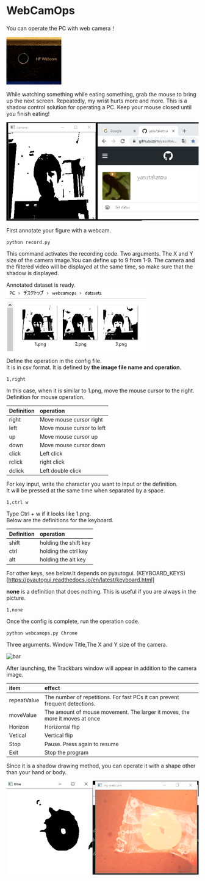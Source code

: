 # WebCamOps

You can operate the PC with web camera！<br>

![cam1](https://github.com/yasutakatou/handmouse/blob/pic/cam1.png)

While watching something while eating something, grab the mouse to bring up the next screen.
Repeatedly, my wrist hurts more and more.
This is a shadow control solution for operating a PC.
Keep your mouse closed until you finish eating!

![demo](https://github.com/yasutakatou/handmouse/blob/pic/webcamops.gif)

First annotate your figure with a webcam.

```
python record.py
```

This command activates the recording code. Two arguments. The X and Y size of the camera image.You can define up to 9 from 1-9.
The camera and the filtered video will be displayed at the same time, so make sure that the shadow is displayed.

Annotated dataset is ready.<br>
![annotation2](https://github.com/yasutakatou/handmouse/blob/pic/annotation3.png)<br>

Define the operation in the config file.<br>
It is in csv format. It is defined by **the image file name and operation**.

```
1,right
```

In this case, when it is similar to 1.png, move the mouse cursor to the right.<br>
Definition for mouse operation.

|Definition|operation|
|:---|:---|
|right|Move mouse cursor right|
|left|Move mouse cursor to left|
|up|Move mouse cursor up|
|down|Move mouse cursor down|
|click|Left click|
|rclick|right click|
|dclick|Left double click|

For key input, write the character you want to input or the definition.<br>
It will be pressed at the same time when separated by a space.

```
1,ctrl w
```

Type Ctrl + w if it looks like 1.png.<br>
Below are the definitions for the keyboard.

|Definition|operation|
|:---|:---|
|shift|holding the shift key|
|ctrl|holding the ctrl key|
|alt|holding the alt key|

For other keys, see below.It depends on pyautogui.
(KEYBOARD_KEYS)[https://pyautogui.readthedocs.io/en/latest/keyboard.html]

**none** is a definition that does nothing. This is useful if you are always in the picture.

```
1,none
```

Once the config is complete, run the operation code.

```
python webcamops.py Chrome
```

Three arguments. Window Title,The X and Y size of the camera.<br>

![bar](https://github.com/yasutakatou/handmouse/blob/pic/trackbar2.png)<br>

After launching, the Trackbars window will appear in addition to the camera image.

|item|effect|
|:---|:---|
|repeatValue|The number of repetitions. For fast PCs it can prevent frequent detections.|
|moveValue|The amount of mouse movement. The larger it moves, the more it moves at once|
|Horizon|Horizontal flip|
|Vetical|Vertical flip|
|Stop|Pause. Press again to resume|
|Exit|Stop the program|

Since it is a shadow drawing method, you can operate it with a shape other than your hand or body.

![pine](https://github.com/yasutakatou/handmouse/blob/pic/pine.png)
